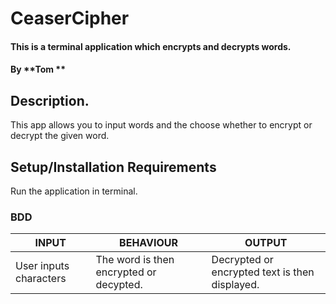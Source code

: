 # CeaserCipher

#### This is a terminal application which encrypts and decrypts words.

#### By **Tom **

## Description.

This app allows you to input words and the choose whether to encrypt or decrypt the given word.

## Setup/Installation Requirements

Run the application in terminal.

### BDD

 | INPUT                             | BEHAVIOUR                               | OUTPUT                                                        |
 |-----------------------------------|-----------------------------------------|---------------------------------------------------------------|
 | User inputs characters                  | The word is then encrypted  or decypted.| Decrypted or encrypted text is then displayed.